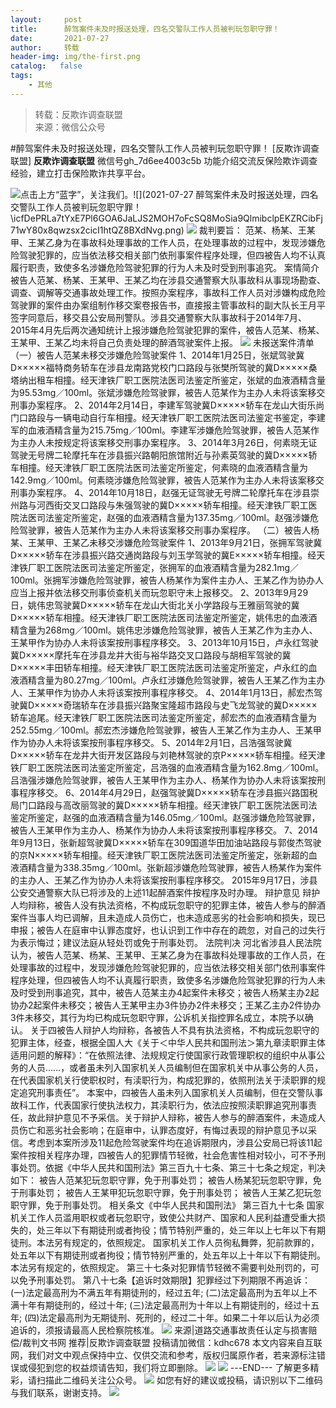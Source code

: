 ```yaml
---
layout:     post
title:      醉驾案件未及时报送处理，四名交警队工作人员被判玩忽职守罪！
date:       2021-07-27
author:     转载
header-img: img/the-first.png
catalog:   false
tags:
    - 其他
---
```


<blockquote><p>转载：反欺诈调查联盟<br>
来源：微信公众号</p></blockquote>

#醉驾案件未及时报送处理，四名交警队工作人员被判玩忽职守罪！
[反欺诈调查联盟]
**反欺诈调查联盟**
微信号gh_7d6ee4003c5b
功能介绍交流反保险欺诈调查经验，建立打击保险欺诈共享平台。

![]({{site.baseurl}}/postimg/icfDePRLa7tYxE7Pl6GOA6JaLJS2MOH7oLqibgEhxp56uq2ufXcD2CHibKhlgEziaeNzPn4L5kXBzfL3siaQ7lnPVBA.png)点击上方“蓝字”，关注我们。![](2021-07-27
醉驾案件未及时报送处理，四名交警队工作人员被判玩忽职守罪！\\icfDePRLa7tYxE7Pl6GOA6JaLJS2MOH7oFcSQ8MoSia9QlmibclpEKZRCibFj71wY80x8qwzsx2cicI1htQZ8BXdNvg.png)
![]({{site.baseurl}}/postimg/L6usUGPiatBTib84DfNsgoxt8NtRmKkpxchkESWwT9R0ic11ICM7OGibYibHmpQPIs2fgUMcHVzs6j7iaj7mSKnnbn7w.jpeg)
裁判要旨：
范某、杨某、王某甲、王某乙身为在事故科处理事故的工作人员，在处理事故的过程中，发现涉嫌危险驾驶犯罪的，应当依法移交相关部门依刑事案件程序处理，但四被告人均不认真履行职责，致使多名涉嫌危险驾驶犯罪的行为人未及时受到刑事追究。
案情简介
被告人范某、杨某、王某甲、王某乙均在涉县交通警察大队事故科从事现场勘查、调查、调解等交通事故处理工作。按照办案程序，事故科工作人员对涉嫌构成危险驾驶罪的案件由办案组制作移交案卷报告书，直接报主管事故科的副大队长王月平签字同意后，移交县公安局刑警队。涉县交通警察大队事故科于2014年7月、2015年4月先后两次通知统计上报涉嫌危险驾驶犯罪的案件，被告人范某、杨某、王某甲、王某乙均未将自己负责处理的醉酒驾驶案件上报。
![]({{site.baseurl}}/postimg/L6usUGPiatBTib84DfNsgoxt8NtRmKkpxc1YlA8n2ffZNObiazMEhKahRP43zQgfRxZzibKZrdZSWic1shCFIEuKS0g.jpeg)
未报送案件清单
（一）被告人范某未移交涉嫌危险驾驶案件
1、2014年1月25日，张斌驾驶冀D×××××福特商务轿车在涉县龙南路党校门口路段与张樊所驾驶的冀D×××××桑塔纳出租车相撞。经天津铁厂职工医院法医司法鉴定所鉴定，张斌的血液酒精含量为95.53mg／100ml。张斌涉嫌危险驾驶罪，被告人范某作为主办人未将该案移交刑事办案程序。
2、2014年2月14日，李建军驾驶冀D×××××轿车在龙山大街乐尚门口路段与一辆电动自行车相撞。经天津铁厂职工医院法医司法鉴定书鉴定，李建军的血液酒精含量为215.75mg／100ml。李建军涉嫌危险驾驶罪，被告人范某作为主办人未按规定将该案移交刑事办案程序。
3、2014年3月26日，何素晓无证驾驶无号牌二轮摩托车在涉县振兴路朝阳旅馆附近与孙素英驾驶的冀D×××××轿车相撞。经天津铁厂职工医院法医司法鉴定所鉴定，何素晓的血液酒精含量为142.9mg／100ml。何素晓涉嫌危险驾驶罪，被告人范某作为主办人未将该案移交刑事办案程序。
4、2014年10月18日，赵强无证驾驶无号牌二轮摩托车在涉县崇州路与河西街交叉口路段与朱强驾驶的冀D×××××轿车相撞。经天津铁厂职工医院法医司法鉴定所鉴定，赵强的血液酒精含量为137.35mg／100ml。赵强涉嫌危险驾驶罪，被告人范某作为主办人未将该案移交刑事办案程序。
（二）被告人杨某、王某甲、王某乙未移交涉嫌危险驾驶案件
1、2013年9月21日，张拥军驾驶冀D×××××轿车在涉县振兴路交通岗路段与刘玉学驾驶的冀E×××××轿车相撞。经天津铁厂职工医院法医司法鉴定所鉴定，张拥军的血液酒精含量为282.1mg／100ml。张拥军涉嫌危险驾驶罪，被告人杨某作为案件主办人、王某乙作为协办人应当上报并依法移交刑事侦查机关而玩忽职守未上报移交。
2、2013年9月29日，姚伟忠驾驶冀D×××××轿车在龙山大街北关小学路段与王雅丽驾驶的冀D×××××轿车相撞。经天津铁厂职工医院法医司法鉴定所鉴定，姚伟忠的血液酒精含量为268mg／100ml。姚伟忠涉嫌危险驾驶罪，被告人王某乙作为主办人、王某甲作为协办人未将该案按刑事程序移交。
3、2013年10月15日，卢永红驾驶冀D×××××摩托车在涉县龙井大街与裕华路交叉口路段与胡相军驾驶的冀D×××××丰田轿车相撞。经天津铁厂职工医院法医司法鉴定所鉴定，卢永红的血液酒精含量为80.27mg／100ml。卢永红涉嫌危险驾驶罪，被告人王某乙作为主办人、王某甲作为协办人未将该案按刑事程序移交。
4、2014年1月13日，郝宏杰驾驶冀D×××××奇瑞轿车在涉县振兴路聚宝隆超市路段与史飞龙驾驶的冀D×××××轿车追尾。经天津铁厂职工医院法医司法鉴定所鉴定，郝宏杰的血液酒精含量为252.55mg／100ml。郝宏杰涉嫌危险驾驶罪，被告人王某乙作为主办人、王某甲作为协办人未将该案按刑事程序移交。
5、2014年2月1日，吕浩强驾驶冀D×××××轿车在龙井大街开发区路段与刘艳林驾驶的京P×××××轿车相撞。经天津铁厂职工医院法医司法鉴定所鉴定，吕浩强的血液酒精含量为162.8mg／100ml。吕浩强涉嫌危险驾驶罪，被告人王某甲作为主办人、杨某作为协办人未将该案按刑事程序移交。
6、2014年4月29日，赵强驾驶冀D×××××轿车在涉县振兴路国税局门口路段与高改丽驾驶的冀D×××××轿车相撞。经天津铁厂职工医院法医司法鉴定所鉴定，赵强的血液酒精含量为146.05mg／100ml。赵强涉嫌危险驾驶罪，被告人王某甲作为主办人、杨某作为协办人未将该案按刑事程序移交。
7、2014年9月13日，张新超驾驶冀D×××××轿车在309国道华田加油站路段与郭俊杰驾驶的京N×××××轿车相撞。经天津铁厂职工医院法医司法鉴定所鉴定，张新超的血液酒精含量为338.35mg／100ml。张新超涉嫌危险驾驶罪，被告人杨某作为案件的主办人、王某乙作为协办人未将该案按刑事程序移交。
2015年9月17日，涉县公安交通警察大队已将涉及的上述11起醉酒案件按程序及时办理。
辩护意见
辩护人均辩称，被告人没有执法资格，不构成玩忽职守的犯罪主体，被告人参与的醉酒案件当事人均已调解，且未造成人员伤亡，也未造成恶劣的社会影响和损失，现已申报；被告人在庭审中认罪态度好，也认识到工作中存在的疏忽，对自己的过失行为表示悔过；建议法庭从轻处罚或免于刑事处罚。
法院判决
河北省涉县人民法院认为，被告人范某、杨某、王某甲、王某乙身为在事故科处理事故的工作人员，在处理事故的过程中，发现涉嫌危险驾驶犯罪的，应当依法移交相关部门依刑事案件程序处理，但四被告人均不认真履行职责，致使多名涉嫌危险驾驶犯罪的行为人未及时受到刑事追究，其中，被告人范某主办4起案件未移交；被告人杨某主办2起协办2起案件未移交；被告人王某甲主办3件协办2件未移交；王某乙主办2件协办3件未移交，其行为均已构成玩忽职守罪，公诉机关指控罪名成立，本院予以确认。
关于四被告人辩护人均辩称，各被告人不具有执法资格，不构成玩忽职守的犯罪主体，经查，根据全国人大《关于＜中华人民共和国刑法＞第九章渎职罪主体适用问题的解释》：“在依照法律、法规规定行使国家行政管理职权的组织中从事公务的人员……，或者虽未列入国家机关人员编制但在国家机关中从事公务的人员，在代表国家机关行使职权时，有渎职行为，构成犯罪的，依照刑法关于渎职罪的规定追究刑事责任”。
本案中，四被告人虽未列入国家机关人员编制，但在交警队事故科工作，代表国家行使执法权力，其渎职行为，依法应按照渎职罪追究刑事责任，故此辩护意见不予采信。关于辩护人辩称，被告人参与的醉酒案件，未造成人员伤亡和恶劣社会影响；在庭审中，认罪态度好，有悔过表现的辩护意见予以采信。考虑到本案所涉及11起危险驾驶案件均在追诉期限内，涉县公安局已将该11起案件按相关程序办理，四被告人的犯罪情节轻微，社会危害性相对较小，可不予刑事处罚。依据《中华人民共和国刑法》第三百九十七条、第三十七条之规定，判决如下：
被告人范某犯玩忽职守罪，免于刑事处罚；
被告人杨某犯玩忽职守罪，免于刑事处罚；
被告人王某甲犯玩忽职守罪，免于刑事处罚；
被告人王某乙犯玩忽职守罪，免于刑事处罚。
相关条文《中华人民共和国刑法》
第三百九十七条
国家机关工作人员滥用职权或者玩忽职守，致使公共财产、国家和人民利益遭受重大损失的，处三年以下有期徒刑或者拘役；情节特别严重的，处三年以上七年以下有期徒刑。本法另有规定的，依照规定。
国家机关工作人员徇私舞弊，犯前款罪的，处五年以下有期徒刑或者拘役；情节特别严重的，处五年以上十年以下有期徒刑。本法另有规定的，依照规定。
第三十七条对犯罪情节轻微不需要判处刑罚的，可以免予刑事处罚。
第八十七条【追诉时效期限】犯罪经过下列期限不再追诉：
(一)法定最高刑为不满五年有期徒刑的，经过五年;
(二)法定最高刑为五年以上不满十年有期徒刑的，经过十年;
(三)法定最高刑为十年以上有期徒刑的，经过十五年;
(四)法定最高刑为无期徒刑、死刑的，经过二十年。如果二十年以后认为必须追诉的，须报请最高人民检察院核准。
![]({{site.baseurl}}/postimg/L6usUGPiatBTib84DfNsgoxt8NtRmKkpxc7kiaxysZeO91B7OxLQicacJvgIlqRXj5An1wYH0hlUanNzLpGZvjLoOw.jpeg)
来源|道路交通事故责任认定与损害赔偿/裁判文书网
推荐|反欺诈调查联盟
投稿请加微信：kdhc678
本文内容来自互联网，我们对文中观点保持中立、仅供交流和参考，版权归属原作者，若来源标注错误或侵犯到您的权益烦请告知，我们将立即删除。
![]({{site.baseurl}}/postimg/L6usUGPiatBSs5Yxdp5NU9dpdqWanE7Mq7XpTo0mwlia1gia9NNFGTRYKdpVvrK2KgpAPictg52F8U9sicXI1jQ1dzA.jpeg)
![]({{site.baseurl}}/postimg/L6usUGPiatBRHiaTnBLKdskSP3wYDcZtJf2f60h3UdpFM6GSwK7CCH2tbN5oylMEt626eF9adsGd1vhInpcsALqA.png)
\---END---
了解更多精彩，请扫描此二维码关注公众号。
![]({{site.baseurl}}/postimg/L6usUGPiatBSs5Yxdp5NU9dpdqWanE7MqCqBlT3XLvPJX3Gf5uyzzsibZ3VPBdLY8ianrrF0435iblVibnnsnhQtsrA.png)
如您有好的建议或投稿，请识别以下二维码与我们联系，谢谢支持。
![]({{site.baseurl}}/postimg/L6usUGPiatBQwdLyMGicT8wxqfiaCa6ZGVwvw532Y5ibzI310laL8joGkjZx1Ua78ibU6yfZQiagUmZCIvzrumMBoiaYg.jpeg)
